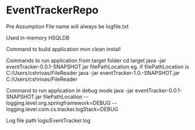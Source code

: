# EventTrackerRepo

Pre Assumption
File name will always be logfile.txt

Used in-memory HSQLDB

Command to build application
mvn clean install

Commands to run application from target folder
cd target
java -jar eventTracker-0.0.1-SNAPSHOT.jar filePathLocation
eg. if filePathLocation is C:/Users/cshrivas/FileReader
    java -jar eventTracker-1.0.-SNAPSHOT.jar C:/Users/cshrivas/FileReader 

Command to run application in debug mode
java -jar eventTracker-0.0.1-SNAPSHOT.jar filePathLocation --logging.level.org.springframework=DEBUG --logging.level.com.cs.tracker.logStack=DEBUG

Log file path
logs/EventTracker.log
